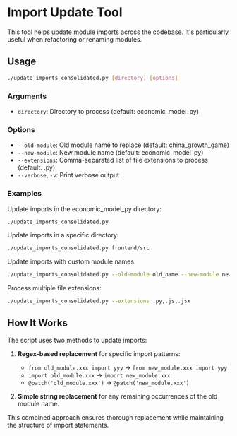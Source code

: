 # Import Update Tool

This tool helps update module imports across the codebase. It's particularly useful when refactoring or renaming modules.

## Usage

```bash
./update_imports_consolidated.py [directory] [options]
```

### Arguments

- `directory`: Directory to process (default: economic_model_py)

### Options

- `--old-module`: Old module name to replace (default: china_growth_game)
- `--new-module`: New module name (default: economic_model_py)
- `--extensions`: Comma-separated list of file extensions to process (default: .py)
- `--verbose`, `-v`: Print verbose output

### Examples

Update imports in the economic_model_py directory:
```bash
./update_imports_consolidated.py
```

Update imports in a specific directory:
```bash
./update_imports_consolidated.py frontend/src
```

Update imports with custom module names:
```bash
./update_imports_consolidated.py --old-module old_name --new-module new_name
```

Process multiple file extensions:
```bash
./update_imports_consolidated.py --extensions .py,.js,.jsx
```

## How It Works

The script uses two methods to update imports:

1. **Regex-based replacement** for specific import patterns:
   - `from old_module.xxx import yyy` → `from new_module.xxx import yyy`
   - `import old_module.xxx` → `import new_module.xxx`
   - `@patch('old_module.xxx')` → `@patch('new_module.xxx')`

2. **Simple string replacement** for any remaining occurrences of the old module name.

This combined approach ensures thorough replacement while maintaining the structure of import statements.
